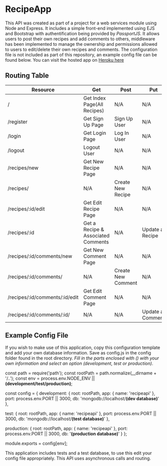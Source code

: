 # RecipeApp

This API was created as part of a project for a web services module using Node and Express. It includes a simple front-end implemented using EJS and 
Bootstrap with authentification being provided by *PassportJS*. It allows users to post their own recipes and add comments to others,
middleware has been implemented to manage the ownership and permissions allowed to users to edit/delete their own recipes and comments.
The configuration file is not included as part of this repository, an example config file can be found below.
You can visit the hosted app on [Heroku here](https://calm-bayou-87875.herokuapp.com/)


## Routing Table

|**Resource**                     |**Get**  	                        |**Post**   	    |**Put**   	       |**Delete**            |   	
|---	                          |---	                                |---	            |---	           |---	                  |
|/   	                          |Get Index Page(All Recipes)          |N/A   	            |N/A   	           |N/A                   |
|/register   	                  |Get Sign Up Page   	                |Sign Up User   	|N/A   	           |N/A                   |
|/login   	                      |Get Login Page   	                |Log In User   	    |N/A   	           |N/A                   |
|/logout   	                      |Logout User   	                    |N/A   	            |N/A   	           |N/A                   |
|/recipes/new                     |Get New Recipe Page   	            |N/A   	            |N/A   	           |N/A                   |
|/recipes/                        |N/A   	         	                |Create New Recipe  |N/A   	           |N/A                   |
|/recipes/:id/edit   	          |Get Edit Recipe Page                 |N/A   	            |N/A   	           |N/A                   |
|/recipes/:id   	              |Get a Recipe & Associated Comments   |N/A                |Update a Recipe   |Delete a Recipe       |
|/recipes/:id/comments/new   	  |Get New Comment Page   	            |N/A   	            |N/A   	           |N/A   	              |
|/recipes/:id/comments/   	      |N/A   	                            |Create New Comment |N/A   	           |N/A   	              |
|/recipes/:id/comments/:id/edit   |Get Edit Comment Page   	            |N/A   	            |N/A   	           |N/A   	              |
|/recipes/:id/comments/:id/       |N/A   	                            |N/A  	            |Update a Comment  |Delete a Comment   	  |

## Example Config File

If you wish to make use of this application, copy this configuration template and add your own database information. Save as config.js in the config folder found in the root directory.
*Fill in the parts enclosed with () with your own information and select an option (development, test or production)*.

const path = require('path');
const rootPath = path.normalize(__dirname + '/..');
const env = process.env.NODE_ENV || **(development/test/production)**;

const config = {
  development: {
    root: rootPath,
    app: {
      name: 'recipeapi'
    },
    port: process.env.PORT || 3000,
    db: 'mongodb://localhost/**(dev database)**'
  },

  test: {
    root: rootPath,
    app: {
      name: 'recipeapi'
    },
    port: process.env.PORT || 3000,
    db: 'mongodb://localhost/**(test database)**'
  },

  production: {
    root: rootPath,
    app: {
      name: 'recipeapi'
    },
    port: process.env.PORT || 3000,
    db: '**(production database)**'
  }
};

module.exports = config[env];

This application includes tests and a test database, to use this edit your config file appropriately. This API uses asynchronous calls and routing.